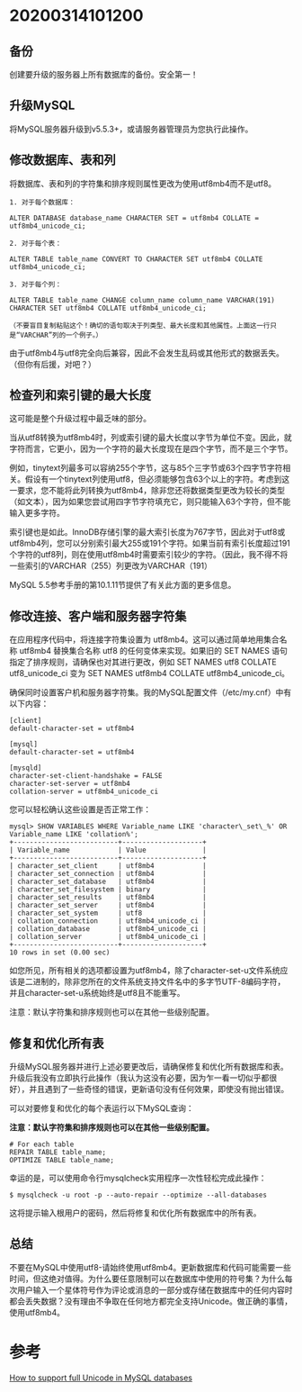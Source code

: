 # 20200314101200
 

## 备份

创建要升级的服务器上所有数据库的备份。安全第一！

## 升级MySQL

将MySQL服务器升级到v5.5.3+，或请服务器管理员为您执行此操作。

## 修改数据库、表和列

将数据库、表和列的字符集和排序规则属性更改为使用utf8mb4而不是utf8。


`````
1. 对于每个数据库：

ALTER DATABASE database_name CHARACTER SET = utf8mb4 COLLATE = utf8mb4_unicode_ci;

2. 对于每个表：

ALTER TABLE table_name CONVERT TO CHARACTER SET utf8mb4 COLLATE utf8mb4_unicode_ci;

3. 对于每个列：

ALTER TABLE table_name CHANGE column_name column_name VARCHAR(191) CHARACTER SET utf8mb4 COLLATE utf8mb4_unicode_ci;

（不要盲目复制粘贴这个！确切的语句取决于列类型、最大长度和其他属性。上面这一行只是“VARCHAR”列的一个例子。）
`````

由于utf8mb4与utf8完全向后兼容，因此不会发生乱码或其他形式的数据丢失。（但你有后援，对吧？）

## 检查列和索引键的最大长度

这可能是整个升级过程中最乏味的部分。

当从utf8转换为utf8mb4时，列或索引键的最大长度以字节为单位不变。因此，就字符而言，它更小，因为一个字符的最大长度现在是四个字节，而不是三个字节。

例如，tinytext列最多可以容纳255个字节，这与85个三字节或63个四字节字符相关。假设有一个tinytext列使用utf8，但必须能够包含63个以上的字符。考虑到这一要求，您不能将此列转换为utf8mb4，除非您还将数据类型更改为较长的类型（如文本），因为如果您尝试用四字节字符填充它，则只能输入63个字符，但不能输入更多字符。

索引键也是如此。InnoDB存储引擎的最大索引长度为767字节，因此对于utf8或utf8mb4列，您可以分别索引最大255或191个字符。如果当前有索引长度超过191个字符的utf8列，则在使用utf8mb4时需要索引较少的字符。（因此，我不得不将一些索引的VARCHAR（255）列更改为VARCHAR（191）

MySQL 5.5参考手册的第10.1.11节提供了有关此方面的更多信息。

## 修改连接、客户端和服务器字符集

在应用程序代码中，将连接字符集设置为 utf8mb4。这可以通过简单地用集合名称 utf8mb4 替换集合名称 utf8 的任何变体来实现。如果旧的 SET NAMES 语句指定了排序规则，请确保也对其进行更改，例如 SET NAMES utf8 COLLATE utf8_unicode_ci 变为 SET NAMES utf8mb4 COLLATE utf8mb4_unicode_ci。

确保同时设置客户机和服务器字符集。我的MySQL配置文件（/etc/my.cnf）中有以下内容：

`````
[client]
default-character-set = utf8mb4

[mysql]
default-character-set = utf8mb4

[mysqld]
character-set-client-handshake = FALSE
character-set-server = utf8mb4
collation-server = utf8mb4_unicode_ci
`````

您可以轻松确认这些设置是否正常工作：

`````
mysql> SHOW VARIABLES WHERE Variable_name LIKE 'character\_set\_%' OR Variable_name LIKE 'collation%';
+--------------------------+--------------------+
| Variable_name            | Value              |
+--------------------------+--------------------+
| character_set_client     | utf8mb4            |
| character_set_connection | utf8mb4            |
| character_set_database   | utf8mb4            |
| character_set_filesystem | binary             |
| character_set_results    | utf8mb4            |
| character_set_server     | utf8mb4            |
| character_set_system     | utf8               |
| collation_connection     | utf8mb4_unicode_ci |
| collation_database       | utf8mb4_unicode_ci |
| collation_server         | utf8mb4_unicode_ci |
+--------------------------+--------------------+
10 rows in set (0.00 sec)
`````

如您所见，所有相关的选项都设置为utf8mb4，除了character-set-u文件系统应该是二进制的，除非您所在的文件系统支持文件名中的多字节UTF-8编码字符，并且character-set-u系统始终是utf8且不能重写。

注意：默认字符集和排序规则也可以在其他一些级别配置。

## 修复和优化所有表
升级MySQL服务器并进行上述必要更改后，请确保修复和优化所有数据库和表。升级后我没有立即执行此操作（我认为这没有必要，因为乍一看一切似乎都很好），并且遇到了一些奇怪的错误，更新语句没有任何效果，即使没有抛出错误。

可以对要修复和优化的每个表运行以下MySQL查询：

**注意：默认字符集和排序规则也可以在其他一些级别配置。**

`````
# For each table
REPAIR TABLE table_name;
OPTIMIZE TABLE table_name;
`````

幸运的是，可以使用命令行mysqlcheck实用程序一次性轻松完成此操作：

`````
$ mysqlcheck -u root -p --auto-repair --optimize --all-databases
`````

这将提示输入根用户的密码，然后将修复和优化所有数据库中的所有表。

## 总结

不要在MySQL中使用utf8-请始终使用utf8mb4。更新数据库和代码可能需要一些时间，但这绝对值得。为什么要任意限制可以在数据库中使用的符号集？为什么每次用户输入一个星体符号作为评论或消息的一部分或存储在数据库中的任何内容时都会丢失数据？没有理由不争取在任何地方都完全支持Unicode。做正确的事情，使用utf8mb4。


# 参考
[How to support full Unicode in MySQL databases](https://mathiasbynens.be/notes/mysql-utf8mb4#utf8-to-utf8mb4)